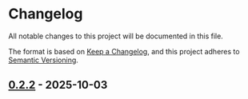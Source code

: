 # Changelog

All notable changes to this project will be documented in this file.

The format is based on [Keep a Changelog](https://keepachangelog.com/en/1.1.0/),
and this project adheres to [Semantic Versioning](https://semver.org/spec/v2.0.0.html).

## [0.2.2] - 2025-10-03





[0.2.2]: https://github.com/nutthead/samoyed/compare/0.2.1..0.2.2


<!-- generated by release-plz + git-cliff -->